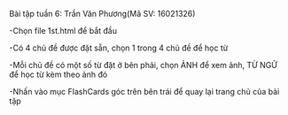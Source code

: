 ﻿Bài tập tuần 6: Trần Văn Phương(Mã SV: 16021326)


-Chọn file  1st.html  để bắt đầu

-Có 4 chủ đề được đặt sẵn, chọn 1 trong 4 chủ đề để học từ

-Mỗi chủ đề có một số từ đặt ở bên phải, chọn ẢNH để xem ảnh, TỪ NGỮ để học từ kèm theo ảnh đó

-Nhấn vào mục FlashCards góc trên bên trái để quay lại trang chủ của bài tập